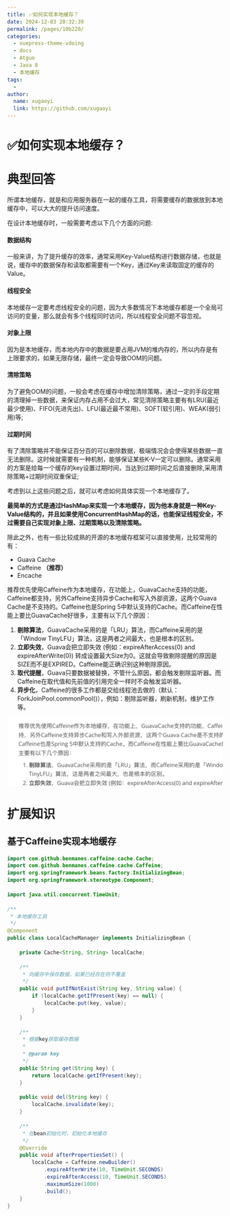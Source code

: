 ```yaml
---
title: ✅如何实现本地缓存？
date: 2024-12-03 20:32:39
permalink: /pages/10b220/
categories:
  - vuepress-theme-vdoing
  - docs
  - Atguo
  - Java 8
  - 本地缓存
tags:
  - 
author: 
  name: xugaoyi
  link: https://github.com/xugaoyi
---
```

# ✅如何实现本地缓存？

# 典型回答

所谓本地缓存，就是和应用服务器在一起的缓存工具，将需要缓存的数据放到本地缓存中，可以大大的提升访问速度。

在设计本地缓存时，一般需要考虑以下几个方面的问题:

#### 数据结构

一般来讲，为了提升缓存的效率，通常采用Key-Value结构进行数据存储，也就是说，缓存中的数据保存和读取都需要有一个Key，通过Key来读取固定的缓存的Value。

#### 线程安全

本地缓存一定要考虑线程安全的问题，因为大多数情况下本地缓存都是一个全局可访问的变量，那么就会有多个线程同时访问，所以线程安全问题不容忽视。

#### 对象上限

因为是本地缓存，而本地内存中的数据是要占用JVM的堆内存的，所以内存是有上限要求的，如果无限存储，最终一定会导致OOM的问题。

#### 清除策略

为了避免OOM的问题，一般会考虑在缓存中增加清除策略，通过一定的手段定期的清理掉一些数据，来保证内存占用不会过大，常见清除策略主要有有LRU(最近最少使用)、FIFO(先进先出)、LFU(最近最不常用)、SOFT(软引用)、WEAK(弱引用)等;

#### 过期时间

有了清除策略并不能保证百分百的可以删除数据，极端情况会会使得某些数据一直无法删除。这时候就需要有一种机制，能够保证某些K-V一定可以删除。通常采用的方案是给每一个缓存的key设置过期时间，当达到过期时间之后直接删除,采用清除策略+过期时间双重保证;

考虑到以上这些问题之后，就可以考虑如何具体实现一个本地缓存了。

**最简单的方式是通过HashMap来实现一个本地缓存，因为他本身就是一种Key-Value结构的，并且如果使用ConcurrentHashMap的话，也能保证线程安全，不过需要自己实现对象上限、过期策略以及清除策略。**

除此之外，也有一些比较成熟的开源的本地缓存框架可以直接使用，比较常用的有：

- Guava Cache
- Caffeine **（推荐）**
- Encache

推荐优先使用Caffeine作为本地缓存，在功能上，GuavaCache支持的功能，Caffeine都支持，另外Caffeine支持异步Cache和写入外部资源，这两个Guava Cache是不支持的。Caffeine也是Spring 5中默认支持的Cache。而Caffeine在性能上要比GuavaCache好很多，主要有以下几个原因：

1. **剔除算法**，GuavaCache采用的是「LRU」算法，而Caffeine采用的是「Window TinyLFU」算法，这是两者之间最大，也是根本的区别。
2. **立即失效**，Guava会把立即失效 (例如：expireAfterAccess(0) and expireAfterWrite(0)) 转成设置最大Size为0。这就会导致剔除提醒的原因是SIZE而不是EXPIRED。Caffeine能正确识别这种剔除原因。
3. **取代提醒**，Guava只要数据被替换，不管什么原因，都会触发剔除监听器。而Caffeine在取代值和先前值的引用完全一样时不会触发监听器。
4. **异步化**，Caffeine的很多工作都是交给线程池去做的（默认：ForkJoinPool.commonPool()），例如：剔除监听器，刷新机制，维护工作等。

![](assets/2024-12-03-20-37-04-image.png)

# 扩展知识

## 基于Caffeine实现本地缓存

```java
import com.github.benmanes.caffeine.cache.Cache;
import com.github.benmanes.caffeine.cache.Caffeine;
import org.springframework.beans.factory.InitializingBean;
import org.springframework.stereotype.Component;

import java.util.concurrent.TimeUnit;

/**
 * 本地缓存工具
 */
@Component
public class LocalCacheManager implements InitializingBean {

    private Cache<String, String> localCache;

    /**
     * 向缓存中保存数据，如果已经存在则不覆盖
     */
    public void putIfNotExist(String key, String value) {
        if (localCache.getIfPresent(key) == null) {
            localCache.put(key, value);
        }
    }

    /**
     * 根据key获取缓存数据
     *
     * @param key
     */
    public String get(String key) {
        return localCache.getIfPresent(key);
    }

    public void del(String key) {
        localCache.invalidate(key);
    }

    /**
     * 在bean初始化时，初始化本地缓存
     */
    @Override
    public void afterPropertiesSet() {
        localCache = Caffeine.newBuilder()
            .expireAfterWrite(10, TimeUnit.SECONDS)
            .expireAfterAccess(10, TimeUnit.SECONDS)
            .maximumSize(1000)
            .build();
    }
}
```
